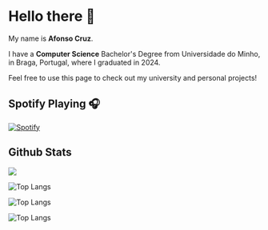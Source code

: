 # Hello there 👋

My name is **Afonso Cruz**.

I have a **Computer Science** Bachelor's Degree from Universidade do Minho, in Braga, Portugal, where I graduated in 2024.

Feel free to use this page to check out my university and personal projects!

## Spotify Playing 🎧

[![Spotify](https://AfonsoCruz10.vercel.app/api/spotify)](https://open.spotify.com/user/21qgj4jlp2vapytcd4hgrk26a)

## Github Stats
![](https://github-readme-stats.vercel.app/api?username=AfonsoCruz10&hide=contribs,prs&theme=gotham&show_icons=true)

![Top Langs](https://github-readme-stats.vercel.app/api/top-langs/?username=AfonsoCruz10&hide_progress=flase)

![Top Langs](https://github-readme-stats.vercel.app/api/top-langs/?username=AfonsoCruz10&hide_progress=true&layout=compact)

![Top Langs](https://github-readme-stats.vercel.app/api/top-langs/?username=AfonsoCruz10&hide_progress=true&layout=compact&langs_count=10&hide=html,css&custom_title=Top%20Languages%20&card_width=300)


